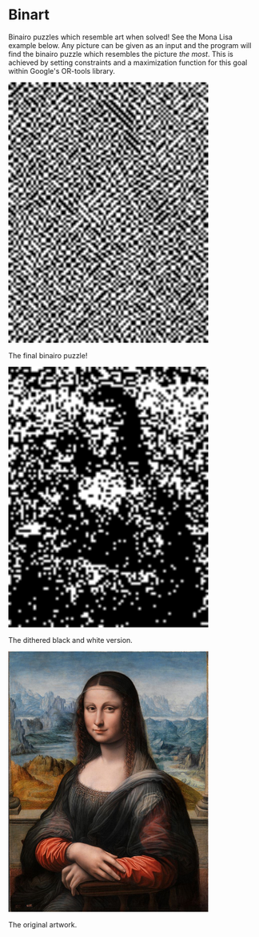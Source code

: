 # Binart
Binairo puzzles which resemble art when solved! See the Mona Lisa example below. Any picture can be given as an input and the program will find the binairo puzzle which resembles the picture _the most_. This is achieved by setting constraints and a maximization function for this goal within Google's OR-tools library.

<img src="https://github.com/Borroot/binart/blob/master/misc/showcase_final.png" width="400" height="520">

The final binairo puzzle!

<img src="https://github.com/Borroot/binart/blob/master/misc/showcase_dither.png" width="400" height="520">

The dithered black and white version.

<img src="https://github.com/Borroot/binart/blob/master/res/example2.jpg" width="400" height="520">

The original artwork.
